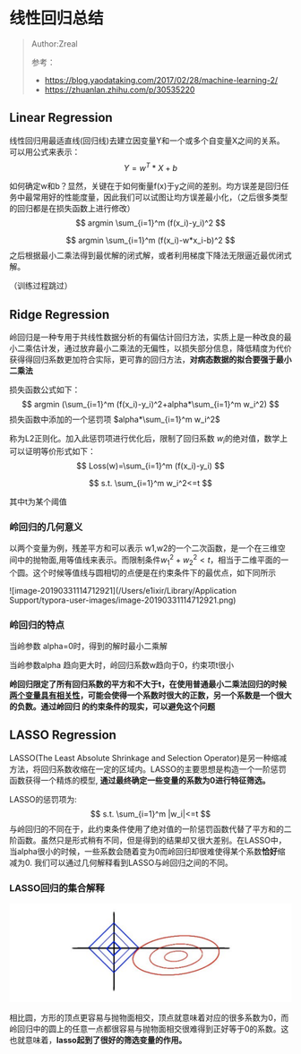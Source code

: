 # 线性回归总结

>Author:Zreal
>
>参考：
>
>- <https://blog.yaodataking.com/2017/02/28/machine-learning-2/>
>- <https://zhuanlan.zhihu.com/p/30535220>



## Linear Regression

线性回归用最适直线(回归线)去建立因变量Y和一个或多个自变量X之间的关系。可以用公式来表示：			
$$
Y=w^T*X+b
$$


如何确定w和b？显然，关键在于如何衡量f(x)于y之间的差别。均方误差是回归任务中最常用好的性能度量，因此我们可以试图让均方误差最小化，（之后很多类型的回归都是在损失函数上进行修改）
$$
argmin \sum_{i=1}^m (f(x_i)-y_i)^2
$$

$$
argmin \sum_{i=1}^m (f(x_i)-w*x_i-b)^2
$$
之后根据最小二乘法得到最优解的闭式解，或者利用梯度下降法无限逼近最优闭式解。

（训练过程跳过）



## Ridge Regression

岭回归是一种专用于共线性数据分析的有偏估计回归方法，实质上是一种改良的最小二乘估计发，通过放弃最小二乘法的无偏性，以损失部分信息，降低精度为代价获得得回归系数更加符合实际，更可靠的回归方法，**对病态数据的拟合要强于最小二乘法**

损失函数公式如下：
$$
argmin (\sum_{i=1}^m (f(x_i)-y_i)^2+alpha*\sum_{i=1}^m w_i^2)
$$
损失函数中添加的一个惩罚项 $alpha*\sum_{i=1}^m w_i^2$

称为L2正则化。加入此惩罚项进行优化后，限制了回归系数 $w_i$的绝对值，数学上可以证明等价形式如下：
$$
Loss(w)=\sum_{i=1}^m (f(x_i)-y_i)
$$

$$
s.t. \sum_{i=1}^m w_i^2<=t
$$

其中t为某个阈值



### 岭回归的几何意义

以两个变量为例，残差平方和可以表示 w1,w2的一个二次函数，是一个在三维空间中的抛物面,用等值线来表示。而限制条件$w_1^2+w_2^2<t$，相当于二维平面的一个圆。这个时候等值线与圆相切的点便是在约束条件下的最优点，如下同所示

![image-20190331114712921](/Users/e1ixir/Library/Application Support/typora-user-images/image-20190331114712921.png)



### 岭回归的特点

当岭参数 alpha=0时，得到的解时最小二乘解

当岭参数alpha 趋向更大时，岭回归系数w趋向于0，约束项t很小

**岭回归限定了所有回归系数的平方和不大于t，在使用普通最小二乘法回归的时候<u>两个变量具有相关性</u>，可能会使得一个系数时很大的正数，另一个系数是一个很大的负数。通过岭回归 的约束条件的现实，可以避免这个问题**



## LASSO Regression

LASSO(The Least Absolute Shrinkage and Selection Operator)是另一种缩减方法，将回归系数收缩在一定的区域内。LASSO的主要思想是构造一个一阶惩罚函数获得一个精炼的模型, **通过最终确定一些变量的系数为0进行特征筛选。**

LASSO的惩罚项为:
$$
s.t. \sum_{i=1}^m |w_i|<=t
$$
与岭回归的不同在于，此约束条件使用了绝对值的一阶惩罚函数代替了平方和的二阶函数。虽然只是形式稍有不同，但是得到的结果却又很大差别。在LASSO中，当alpha很小的时候，一些系数会随着变为0而岭回归却很难使得某个系数**恰好**缩减为0. 我们可以通过几何解释看到LASSO与岭回归之间的不同。

### LASSO回归的集合解释

![image-20190408075654369](assets/image-20190408075654369.png)

相比圆，方形的顶点更容易与抛物面相交，顶点就意味着对应的很多系数为0，而岭回归中的圆上的任意一点都很容易与抛物面相交很难得到正好等于0的系数。这也就意味着，**lasso起到了很好的筛选变量的作用。**